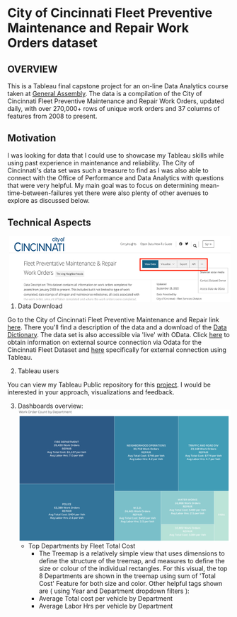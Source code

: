 # City of Cincinnati Fleet Preventive Maintenance and Repair Work Orders dataset

## OVERVIEW

This is a Tableau final capstone project for an on-line Data Analytics course taken at [General Assembly](https://generalassemb.ly/education/data-analytics/san-francisco). 
The data is a compilation of the City of Cincinnati Fleet Preventive Maintenance and Repair Work Orders, updated daily, with over 270,000+ rows of unique work orders and 37 columns of features from 2008 to present.

## Motivation

I was looking for data that I could use to showcase my Tableau skills while using past experience in maintenance and reliability. The City of Cincinnati's data set was such a treasure to find as I was also able to connect with the Office of Performance and Data Analytics with questions that were very helpful. My main goal was to focus on determining mean-time-between-failures yet there were also plenty of other avenues to explore as discussed below.

## Technical Aspects
<a href="url"><img src="https://github.com/rmunoz2165/cincinnati-dataset/blob/master/images/DownloadData.png" align="right" height="150" width="500" ></a>
1. Data Download

Go to the City of Cincinnati Fleet Preventive Maintenance and Repair link [here](https://data.cincinnati-oh.gov/Thriving-Neighborhoods/Fleet-Preventative-Maintenance-Repair-Work-Orders/2a8x-bxjm).
There you'll find a description of the data and a download of the [Data Dictionary](https://data.cincinnati-oh.gov/api/views/2a8x-bxjm/files/d5a81f3e-b274-44c7-8569-458883d0cc5f?download=true&filename=Fleet%20Preventative%20Maintenance%20&%20Repair%20Work%20Orders-%20Data%20Profile%20-%203b.Data%20Dictionary.pdf). The data set is also accessible via 'live' with OData. Click [here](https://support.socrata.com/hc/en-us/articles/115005364207) to obtain information on external source connection via Odata for the Cincinnati Fleet Dataset and [here](https://support.socrata.com/hc/en-us/articles/115011744048-Open-A-Socrata-Dataset-In-Tableau-Desktop) specifically for external connection using Tableau.

2. Tableau users

You can view my Tableau Public repository for this [project](https://public.tableau.com/profile/robert.d.munoz#!/vizhome/CincinnatiFleetServices/Main?publish=yes). I would be interested in your approach, visualizations and feedback.


3. Dashboards overview:<a href =  "url"><img src="https://github.com/rmunoz2165/cincinnati-dataset/blob/master/images/FleetDatasetTreemap.png"  align="right" height="300" width="500"></a>
   - Top Departments by Fleet Total Cost
     - The Treemap is a relatively simple view that uses dimensions to define the structure of the treemap, and measures to define the size or colour of the  individual rectangles. For this visual, the top 8 Departments are shown in the treemap using sum of 'Total Cost' Feature for both size and color. Other helpful tags shown are ( using Year and Department dropdown filters ):
     - Average Total cost per vehicle by Department
     - Average Labor Hrs per vehicle by Department
     
     
